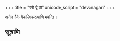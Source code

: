 +++
title = "यरो द्वे वा"
unicode_script = "devanagari"
+++

अनेन नैके वैकल्पिकरूपाणि भवन्ति।

## सूत्राणि
<div class="spreadsheet" src="../सूत्राणि.toml" fullHeightWithRowsPerScreen=8> </div>  

